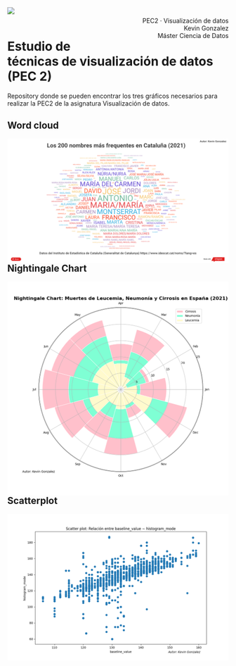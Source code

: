 <div style="width: 100%; clear: both;">
  <div style="float: left; width: 50%;">
    <img src="http://www.uoc.edu/portal/_resources/common/imatges/marca_UOC/UOC_Masterbrand.jpg" align="left">
  </div>
  <div style="float: right; width: 50%;">
    <p style="margin: 0; padding-top: 22px; text-align:right;">PEC2 · Visualización de datos</p>
    <p style="margin: 0; text-align:right; padding-button: 100px;">Kevin Gonzalez</p>
    <p style="margin: 0; text-align:right; padding-button: 100px;">Máster Ciencia de Datos</b></p>
  </div>
</div>
<div style="width:100%;">&nbsp;</div>

# Estudio de técnicas de visualización de datos (PEC 2)
Repository donde se pueden encontrar los tres gráficos necesarios para realizar la PEC2 de la asignatura Visualización de datos.

## Word cloud

<div style="float: left; width: 100%;">
    <img src="https://github.com/kefffin/VisualizacionDeDatos_pec2/blob/main/img_charts/Word%20cloud.png" align="center">
</div>


## Nightingale Chart

<div style="float: left; width: 100%;">
    <img src="https://github.com/kefffin/VisualizacionDeDatos_pec2/blob/main/img_charts/Nightingale_chart.png" align="center">
</div>


## Scatterplot

<div style="float: left; width: 100%;">
    <img src="https://github.com/kefffin/VisualizacionDeDatos_pec2/blob/main/img_charts/Scatterplot.png" align="center">
</div>

